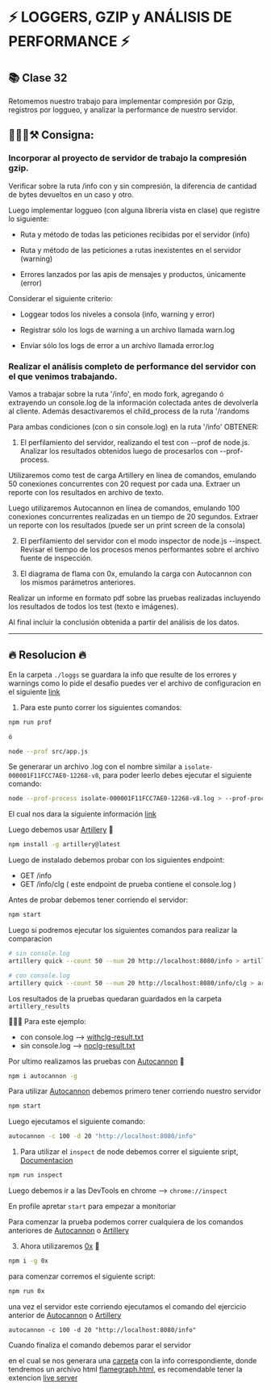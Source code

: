 # ⚡ LOGGERS, GZIP y ANÁLISIS DE PERFORMANCE ⚡

## 📚 Clase 32

Retomemos nuestro trabajo para implementar compresión por Gzip, registros por loggueo, y analizar la performance de nuestro servidor.

## 👷🏻‍♀️⚒️ Consigna:

### Incorporar al proyecto de servidor de trabajo la compresión gzip.

Verificar sobre la ruta /info con y sin compresión, la diferencia de cantidad de bytes devueltos en un caso y otro.

Luego implementar loggueo (con alguna librería vista en clase) que registre lo siguiente:

- Ruta y método de todas las peticiones recibidas por el servidor (info)

- Ruta y método de las peticiones a rutas inexistentes en el servidor (warning)
- Errores lanzados por las apis de mensajes y productos, únicamente (error)

Considerar el siguiente criterio:

- Loggear todos los niveles a consola (info, warning y error)

- Registrar sólo los logs de warning a un archivo llamada warn.log

- Enviar sólo los logs de error a un archivo llamada error.log

### Realizar el análisis completo de performance del servidor con el que venimos trabajando.

Vamos a trabajar sobre la ruta '/info', en modo fork, agregando ó extrayendo un console.log de la información colectada antes de devolverla al cliente. Además desactivaremos el child_process de la ruta '/randoms

Para ambas condiciones (con o sin console.log) en la ruta '/info' OBTENER:

1. El perfilamiento del servidor, realizando el test con --prof de node.js. Analizar los resultados obtenidos luego de procesarlos con --prof-process.

Utilizaremos como test de carga Artillery en línea de comandos, emulando 50 conexiones concurrentes con 20 request por cada una. Extraer un reporte con los resultados en archivo de texto.

Luego utilizaremos Autocannon en línea de comandos, emulando 100 conexiones concurrentes realizadas en un tiempo de 20 segundos. Extraer un reporte con los resultados (puede ser un print screen de la consola)

2. El perfilamiento del servidor con el modo inspector de node.js --inspect. Revisar el tiempo de los procesos menos performantes sobre el archivo fuente de inspección.

3. El diagrama de flama con 0x, emulando la carga con Autocannon con los mismos parámetros anteriores.

Realizar un informe en formato pdf sobre las pruebas realizadas incluyendo los resultados de todos los test (texto e imágenes).

Al final incluir la conclusión obtenida a partir del análisis de los datos.

---

## 🔥 Resolucion 🔥

En la carpeta `./loggs` se guardara la info que resulte de los errores y warnings como lo pide el desafio puedes ver el archivo de configuracion en el siguiente [link](src/middlewares/log4js.js)

1. Para este punto correr los siguientes comandos:

```bash
npm run prof

ó

node --prof src/app.js
```

Se generarar un archivo .log con el nombre similar a `isolate-000001F11FCC7AE0-12268-v8`, para poder leerlo debes ejecutar el siguiente comando:

```bash
node --prof-process isolate-000001F11FCC7AE0-12268-v8.log > --prof-process-result.txt
```

El cual nos dara la siguiente información [link](--prof-process-result.txt)

Luego debemos usar [Artillery](<[https://](https://www.artillery.io/)>) 🚀

```bash
npm install -g artillery@latest
```

Luego de instalado debemos probar con los siguientes endpoint:

- GET /info
- GET /info/clg ( este endpoint de prueba contiene el console.log )

Antes de probar debemos tener corriendo el servidor:

```bash
npm start
```

Luego si podremos ejecutar los siguientes comandos para realizar la comparacion

```bash
# sin console.log
artillery quick --count 50 --num 20 http://localhost:8080/info > artillery_results/noclg-result.txt

# con console.log
artillery quick --count 50 --num 20 http://localhost:8080/info/clg > artillery_results/withclg-result.txt
```

Los resultados de la pruebas quedaran guardados en la carpeta `artillery_results`

👨🏻‍💻 Para este ejemplo:

- con console.log --> [withclg-result.txt](artillery_results/withclg-result.txt)
- sin console.log --> [noclg-result.txt](artillery_results/noclg-result.txt)

Por ultimo realizamos las pruebas con [Autocannon](https://www.npmjs.com/package/autocannon) 🚀

```bash
npm i autocannon -g
```

Para utilizar [Autocannon](https://www.npmjs.com/package/autocannon) debemos primero tener corriendo nuestro servidor

```bash
npm start
```

Luego ejecutamos el siguiente comando:

```bash
autocannon -c 100 -d 20 "http://localhost:8080/info"
```

1. Para utilizar el `inspect` de node debemos correr el siguiente sript, [Documentacion](https://nodejs.org/en/docs/guides/debugging-getting-started/)

```bash
npm run inspect
```

Luego debemos ir a las DevTools en chrome --> `chrome://inspect`

En profile apretar `start` para empezar a monitoriar

Para comenzar la prueba podemos correr cualquiera de los comandos anteriores de [Autocannon](https://www.npmjs.com/package/autocannon) o [Artillery](<[https://](https://www.artillery.io/)>)

3. Ahora utilizaremos [0x](https://www.npmjs.com/package/0x) 🚀

```bash
npm i -g 0x
```

para comenzar corremos el siguiente script:

```bash
npm run 0x
```

una vez el servidor este corriendo ejecutamos el comando del ejercicio anterior de [Autocannon](https://www.npmjs.com/package/autocannon) o [Artillery](<[https://](https://www.artillery.io/)>)

```
autocannon -c 100 -d 20 "http://localhost:8080/info"
```

Cuando finaliza el comando debemos parar el servidor

en el cual se nos generara una [carpeta](4036.0x/) con la info correspondiente, donde tendremos un archivo html [flamegraph.html](4036.0x/flamegraph.html), es recomendable tener la extencion [live server](https://marketplace.visualstudio.com/items?itemName=ritwickdey.LiveServer)
